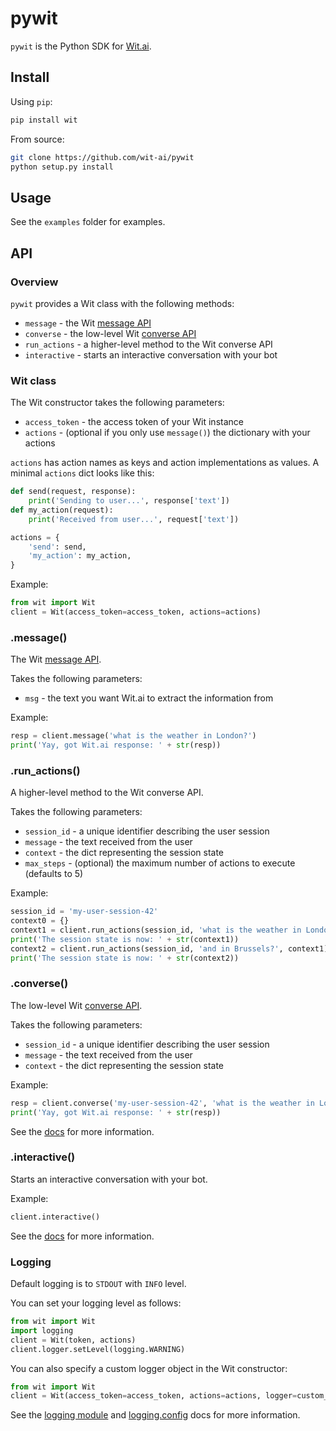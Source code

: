 # pywit

`pywit` is the Python SDK for [Wit.ai](http://wit.ai).

## Install

Using `pip`:
```bash
pip install wit
```

From source:
```bash
git clone https://github.com/wit-ai/pywit
python setup.py install
```

## Usage

See the `examples` folder for examples.

## API

### Overview

`pywit` provides a Wit class with the following methods:
* `message` - the Wit [message API](https://wit.ai/docs/http/20160330#get-intent-via-text-link)
* `converse` - the low-level Wit [converse API](https://wit.ai/docs/http/20160330#converse-link)
* `run_actions` - a higher-level method to the Wit converse API
* `interactive` - starts an interactive conversation with your bot

### Wit class

The Wit constructor takes the following parameters:
* `access_token` - the access token of your Wit instance
* `actions` - (optional if you only use `message()`) the dictionary with your actions

`actions` has action names as keys and action implementations as values. A minimal `actions` dict looks like this:

```python
def send(request, response):
    print('Sending to user...', response['text'])
def my_action(request):
    print('Received from user...', request['text'])

actions = {
    'send': send,
    'my_action': my_action,
}
```

Example:
```python
from wit import Wit
client = Wit(access_token=access_token, actions=actions)
```

### .message()

The Wit [message API](https://wit.ai/docs/http/20160330#get-intent-via-text-link).

Takes the following parameters:
* `msg` - the text you want Wit.ai to extract the information from

Example:
```python
resp = client.message('what is the weather in London?')
print('Yay, got Wit.ai response: ' + str(resp))
```

### .run_actions()

A higher-level method to the Wit converse API.

Takes the following parameters:
* `session_id` - a unique identifier describing the user session
* `message` - the text received from the user
* `context` - the dict representing the session state
* `max_steps` - (optional) the maximum number of actions to execute (defaults to 5)

Example:
```python
session_id = 'my-user-session-42'
context0 = {}
context1 = client.run_actions(session_id, 'what is the weather in London?', context0)
print('The session state is now: ' + str(context1))
context2 = client.run_actions(session_id, 'and in Brussels?', context1)
print('The session state is now: ' + str(context2))
```

### .converse()

The low-level Wit [converse API](https://wit.ai/docs/http/20160330#converse-link).

Takes the following parameters:
* `session_id` - a unique identifier describing the user session
* `message` - the text received from the user
* `context` - the dict representing the session state

Example:
```python
resp = client.converse('my-user-session-42', 'what is the weather in London?', {})
print('Yay, got Wit.ai response: ' + str(resp))
```

See the [docs](https://wit.ai/docs) for more information.

### .interactive()

Starts an interactive conversation with your bot.

Example:
```python
client.interactive()
```

See the [docs](https://wit.ai/docs) for more information.

### Logging

Default logging is to `STDOUT` with `INFO` level.

You can set your logging level as follows:
``` python
from wit import Wit
import logging
client = Wit(token, actions)
client.logger.setLevel(logging.WARNING)
```

You can also specify a custom logger object in the Wit constructor:
``` python
from wit import Wit
client = Wit(access_token=access_token, actions=actions, logger=custom_logger)
```

See the [logging module](https://docs.python.org/2/library/logging.html) and
[logging.config](https://docs.python.org/2/library/logging.config.html#module-logging.config) docs for more information.
